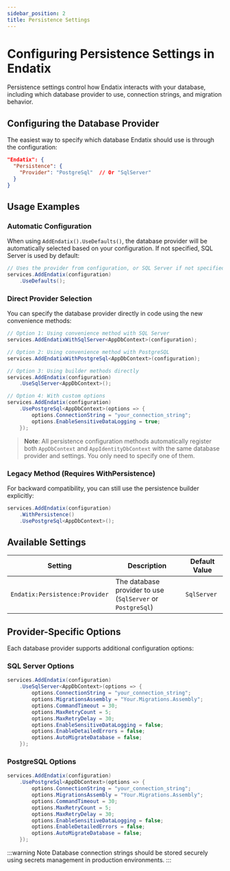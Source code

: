 ```yaml
---
sidebar_position: 2
title: Persistence Settings
---
```


# Configuring Persistence Settings in Endatix

Persistence settings control how Endatix interacts with your database, including which database provider to use, connection strings, and migration behavior.

## Configuring the Database Provider

The easiest way to specify which database Endatix should use is through the configuration:

```json
"Endatix": {
  "Persistence": {
    "Provider": "PostgreSql"  // Or "SqlServer"
  }
}
```

## Usage Examples

### Automatic Configuration

When using `AddEndatix().UseDefaults()`, the database provider will be automatically selected based on your configuration. If not specified, SQL Server is used by default:

```csharp
// Uses the provider from configuration, or SQL Server if not specified
services.AddEndatix(configuration)
    .UseDefaults();
```

### Direct Provider Selection

You can specify the database provider directly in code using the new convenience methods:

```csharp
// Option 1: Using convenience method with SQL Server
services.AddEndatixWithSqlServer<AppDbContext>(configuration);

// Option 2: Using convenience method with PostgreSQL
services.AddEndatixWithPostgreSql<AppDbContext>(configuration);

// Option 3: Using builder methods directly
services.AddEndatix(configuration)
    .UseSqlServer<AppDbContext>();

// Option 4: With custom options
services.AddEndatix(configuration)
    .UsePostgreSql<AppDbContext>(options => {
        options.ConnectionString = "your_connection_string";
        options.EnableSensitiveDataLogging = true;
    });
```

> **Note**: All persistence configuration methods automatically register both `AppDbContext` and `AppIdentityDbContext` with the same database provider and settings. You only need to specify one of them.

### Legacy Method (Requires WithPersistence)

For backward compatibility, you can still use the persistence builder explicitly:

```csharp
services.AddEndatix(configuration)
    .WithPersistence()
    .UsePostgreSql<AppDbContext>();
```

## Available Settings

| Setting | Description | Default Value |
|---------|-------------|--------------|
| `Endatix:Persistence:Provider` | The database provider to use (`SqlServer` or `PostgreSql`) | `SqlServer` |

## Provider-Specific Options

Each database provider supports additional configuration options:

### SQL Server Options

```csharp
services.AddEndatix(configuration)
    .UseSqlServer<AppDbContext>(options => {
        options.ConnectionString = "your_connection_string";
        options.MigrationsAssembly = "Your.Migrations.Assembly";
        options.CommandTimeout = 30;
        options.MaxRetryCount = 5;
        options.MaxRetryDelay = 30;
        options.EnableSensitiveDataLogging = false;
        options.EnableDetailedErrors = false;
        options.AutoMigrateDatabase = false;
    });
```

### PostgreSQL Options

```csharp
services.AddEndatix(configuration)
    .UsePostgreSql<AppDbContext>(options => {
        options.ConnectionString = "your_connection_string";
        options.MigrationsAssembly = "Your.Migrations.Assembly";
        options.CommandTimeout = 30;
        options.MaxRetryCount = 5;
        options.MaxRetryDelay = 30;
        options.EnableSensitiveDataLogging = false;
        options.EnableDetailedErrors = false;
        options.AutoMigrateDatabase = false;
    });
```

:::warning Note
Database connection strings should be stored securely using secrets management in production environments.
::: 